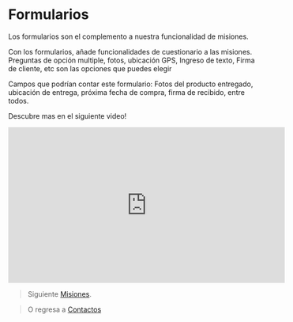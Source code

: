 # Formularios

Los formularios son el complemento a nuestra funcionalidad de misiones. 

Con los formularios, añade funcionalidades de cuestionario a las misiones. Preguntas de opción multiple, fotos, ubicación GPS, Ingreso de texto, Firma de cliente, etc son las opciones que puedes elegir 

Campos que podrían contar este formulario: Fotos del producto entregado, ubicación de entrega, próxima fecha de compra, firma de recibido, entre todos. 

Descubre mas en el siguiente video! 
<iframe width="560" height="315" src="https://www.youtube.com/embed/8d6kas-Epwc" frameborder="0" allow="accelerometer; autoplay; encrypted-media; gyroscope; picture-in-picture" allowfullscreen></iframe>

> Siguiente [Misiones](/v1/web-app/basico/misiones.html).

> O regresa a [Contactos](/v1/web-app/basico/contactos.html)
<!--stackedit_data:
eyJoaXN0b3J5IjpbMTczMDA5MTA3MSwtMTcyMTkyNDEwLDg1Nz
Y5MzA0LC0xMzg2NzU2ODg3XX0=
-->
